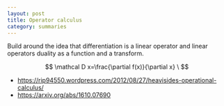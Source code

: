 ```yaml
---
layout: post
title: Operator calculus
category: summaries
---
```


Build around the idea that differentiation is a linear operator and linear operators duality as a function and a transform.

$$
\mathcal D x=\frac{\partial f(x)}{\partial x} \
$$

* https://rip94550.wordpress.com/2012/08/27/heavisides-operational-calculus/
* https://arxiv.org/abs/1610.07690
